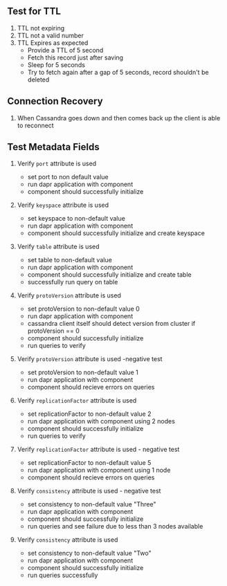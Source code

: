 
## Test for TTL 
1. TTL not expiring
2. TTL not a valid number
3. TTL Expires as expected
   - Provide a TTL of 5 second
   - Fetch this record just after saving 
   - Sleep for 5 seconds 
   - Try to fetch again after a gap of 5 seconds, record shouldn't be deleted

## Connection Recovery

1.  When Cassandra goes down and then comes back up the client is able to reconnect

## Test Metadata Fields
1. Verify `port` attribute is used
   - set port to non default value
   - run dapr application with component
   - component should successfully initialize
 
2. Verify `keyspace` attribute is used
   - set keyspace to non-default value
   - run dapr application with component
   - component should successfully initialize and create keyspace

3. Verify `table` attribute is used
   - set table to non-default value
   - run dapr application with component
   - component should successfully initialize and create table
   - successfully run query on table

4. Verify `protoVersion` attribute is used
   - set protoVersion to non-default value 0 
   - run dapr application with component
   - cassandra client itself should detect version from cluster if protoVersion == 0
   - component should successfully initialize
   - run queries to verify
   
5. Verify `protoVersion` attribute is used -negative test
   - set protoVersion to non-default value 1 
   - run dapr application with component
   - component should recieve errors on queries

6. Verify `replicationFactor` attribute is used
   - set replicationFactor to non-default value 2 
   - run dapr application with component using 2 nodes
   - component should successfully initialize
   - run queries to verify

7. Verify `replicationFactor` attribute is used - negative test
   - set replicationFactor to non-default value 5 
   - run dapr application with component using 1 node
   - component should recieve errors on queries

8. Verify `consistency` attribute is used - negative test
   - set consistency to non-default value "Three"
   - run dapr application with component 
   - component should successfully initialize
   - run queries and see failure due to less than 3 nodes available

9. Verify `consistency` attribute is used 
   - set consistency to non-default value "Two" 
   - run dapr application with component 
   - component should successfully initialize
   - run queries successfully